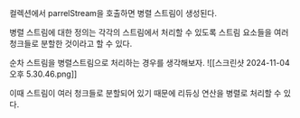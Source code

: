 컬렉션에서 parrelStream을 호출하면 병렬 스트림이 생성된다.

병렬 스트림에 대한 정의는 각각의 스트림에서 처리할 수 있도록 스트림 요소들을 여러 청크들로 분할한 것이라고 할 수 있다.

순차 스트림을 병렬스트림으로 처리하는 경우를 생각해보자.
![[스크린샷 2024-11-04 오후 5.30.46.png]]

이때 스트림이 여러 청크들로 분할되어 있기 때문에 리듀싱 연산을 병렬로 처리할 수 있다.
